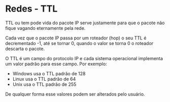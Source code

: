 # Redes - TTL

TTL ou tem pode vida do pacote IP serve justamente para que o pacote não fique vagando eternamente pela rede.

Cada vez que o pacote IP passa por um roteador (hop) o seu TTL é decrementado -1, até se tornar 0, quando o valor se torna 0 o roteador descarta o pacote.

O TTL é um campo do protocolo IP e cada sistema operacional implementa um valor padrão para esse campo. Por exemplo:

- Windows usa o TTL padrão de 128
- Linux usa o TTL padrão de 64
- Unix usa o TTL padrão de 255

De qualquer forma esse valores podem ser alterados pelo usuário.
